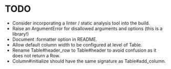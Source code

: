 # TODO

* Consider incorporating a linter / static analysis tool into the build.
* Raise an ArgumentError for disallowed arguments and options (this is
  a library!)
* Document :formatter option in README.
* Allow default column width to be configured at level of Table.
* Rename Table#header_row to Table#header to avoid confusion as it does not
  return a Row.
* Column#initialize should have the same signature as Table#add_column.
